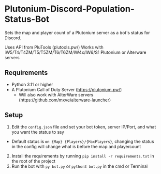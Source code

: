 # Plutonium-Discord-Population-Status-Bot
Sets the map and player count of a Plutonium server as a bot's status for Discord.

Uses API from PluTools (plutools.pw/)
Works with IW5/T4/T4ZM/T5/T5ZM/T6/T6ZM/IW4x/IW6/S1 Plutonium or Alterware servers

## Requirements
- Python 3.11 or higher
- A Plutonium Call of Duty Server (https://plutonium.pw/)
  - Will also work with AlterWare servers (https://github.com/mxve/alterware-launcher)

## Setup

1. Edit the ```config.json``` file and set your bot token, server IP/Port, and what you want the status to say
  - Default status is ```on {Map} {Players}/{MaxPlayers}```, changing the status in the config will change what is before the map and playercount
2. Install the requirements by running ```pip install -r requirements.txt``` in the root of the project
3. Run the bot with ```py bot.py``` or ```python3 bot.py``` in the cmd or Terminal


